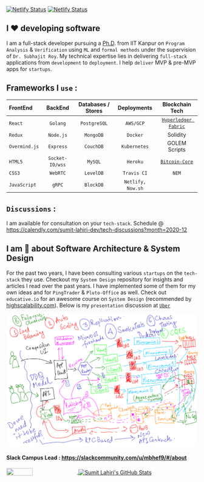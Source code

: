 [![Netlify Status](https://api.netlify.com/api/v1/badges/b7d665b3-a61d-42e1-a5d9-9916132a85dc/deploy-status)](https://app.netlify.com/sites/lahiri/deploys)
[![Netlify Status](https://api.netlify.com/api/v1/badges/efebf3ed-578f-4ee7-aebb-97cd0cb70ea3/deploy-status)](https://app.netlify.com/sites/reactfullstack/deploys)

## I ❤️ developing software

I am a full-stack developer pursuing a [Ph.D](https://github.com/lahiri-phdworks). from IIT Kanpur on `Program Analysis` & `Verification` using `ML` and `formal methods` under the supervision of `Dr. Subhajit Roy`. My technical expertise lies in delivering `full-stack` applications from `development` to `deployment`. I help `deliver` MVP & pre-MVP apps for `startups`. 

## Frameworks I `use` : 

| FrontEnd    | BackEnd     | Databases / Stores    | Deployments | Blockchain Tech | 
| :---        |    :----:   |     :----:    |      :----:              |  :----:   |
| `React`     | `Golang`    | `PostgreSQL`  | `AWS/GCP`             | [`Hyperledger Fabric`](https://github.com/lahiri-phdworks/fabric-verify) |
| `Redux`     | `Node.js`   | `MongoDB`     | `Docker`                 | Solidity |
| `Overmind.js`| `Express`   | `CouchDB`     | `Kubernetes`             | GOLEM Scripts |
| `HTML5`     | `Socket-IO/wss` | `MySQL`       | `Heroku`         | [`Bitcoin-Core`](https://github.com/lahiri-phdworks/bitcoin) |
| `CSS3`      | `WebRTC`    | `LevelDB`     | `Travis CI`              | `NEM` |
| `JavaScript`| `gRPC`      | `BlockDB`     | `Netlify, Now.sh`        | |

## `Discussions` : 

I am available for consultation on your `tech-stack`. Schedule @ https://calendly.com/sumit-lahiri-dev/tech-discussions?month=2020-12

## I am 🤩 about Software Architecture & System Design

For the past two years, I have been consulting various `startups` on the `tech-stack` they use. Checkout my `System Design` repository for insights and articles I read over the past years. I have implemented some of them for my own ideas and for `PingTrader` & `Pluto-Office` as well. Check out `educative.io` for an awesome course on `System Design` (recommended by [highscalability.com](https://www.highscalability.com)). Below is my `presentation` discussion at [`Uber`](https://eng.uber.com/locations/bangalore/)

![Uber Tech Presentation](https://raw.githubusercontent.com/codersguild/codersguild/master/images/uber_tech.png)

#### Slack Campus Lead : https://slackcommunity.com/u/mbhef9/#/about 

<a href="https://github.com/codersguild">
  <img align="center" height="35%" width="37%"  src="https://github-readme-stats.vercel.app/api/top-langs/?username=codersguild&show_icons=true&theme=light&line_height=30" />
</a>
<a href="https://github.com/codersguild">
 <img align="center"  height="75%" width="60%" src="https://github-readme-stats.vercel.app/api?username=codersguild&count_private=true&show_icons=true&theme=light&line_height=30" alt="Sumit Lahiri's GitHub Stats"/>
  </a>
